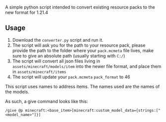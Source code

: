 A simple python script intended to convert existing resource packs to the new format for 1.21.4

## Usage

1. Download the `converter.py` script and run it.
2. The script will ask you for the path to your resource pack, please provide the path to the folder where your `pack.mcmeta` file lives, make sure to give an absolute path (usually starting with `C:/`)
3. The script will convert all json files living in `assets/minecraft/models/item` into the newer file format, and place them in `assets/minecraft/items`
4. The script will update your `pack.mcmeta` `pack_format` to 46

This script uses names to address items. The names used are the names of the models.

As such, a give command looks like this:

```
/give @p minecraft:<base_item>[minecraft:custom_model_data={strings:["<model_name>"]}]
```
